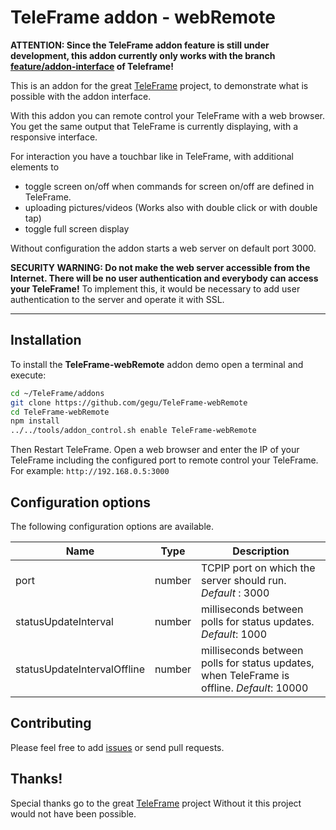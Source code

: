 # TeleFrame addon - webRemote

**ATTENTION: Since the TeleFrame addon feature is still under development, this addon currently only works with the branch [feature/addon-interface](https://github.com/LukeSkywalker92/TeleFrame/tree/feature/addon-interface) of Teleframe!**

This is an addon for the great [TeleFrame](https://github.com/LukeSkywalker92/TeleFrame) project, to demonstrate what is possible with the addon interface.

With this addon you can remote control your TeleFrame with a web browser. You get the same output that TeleFrame is currently displaying, with a responsive interface.

For interaction you have a touchbar like in TeleFrame, with additional elements to

- toggle screen on/off when commands for screen on/off are defined in TeleFrame.
- uploading pictures/videos (Works also with double click or with double tap)
- toggle full screen display

Without configuration the addon starts a web server on default port 3000.

**SECURITY WARNING: Do not make the web server accessible from the Internet. There will be no user authentication and everybody can access your TeleFrame!**
To implement this, it would be necessary to add user authentication to the server and operate it with SSL.

---
## Installation

To install the **TeleFrame-webRemote**  addon demo open a terminal and execute:

```sh
cd ~/TeleFrame/addons
git clone https://github.com/gegu/TeleFrame-webRemote
cd TeleFrame-webRemote
npm install
../../tools/addon_control.sh enable TeleFrame-webRemote
```

Then Restart TeleFrame. Open a web browser and enter the IP of your TeleFrame including the configured port to remote control your TeleFrame.
For example: `http://192.168.0.5:3000`

## Configuration options

The following configuration options are available.

| Name                        | Type   | Description                                                                                |
| --------------------------- | ------ | ------------------------------------------------------------------------------------------ |
| port                        | number | TCPIP port on which the server should run. _Default_ : 3000                                |
| statusUpdateInterval        | number | milliseconds between polls for status updates. _Default_: 1000                             |
| statusUpdateIntervalOffline | number | milliseconds between polls for status updates, when TeleFrame is offline. _Default_: 10000 |


## Contributing

Please feel free to add [issues](https://github.com/gegu/TeleFrame-webRemote/issues) or send pull requests.

## Thanks!

Special thanks go to the great [TeleFrame](https://github.com/LukeSkywalker92/TeleFrame) project Without it this project would not have been possible.
